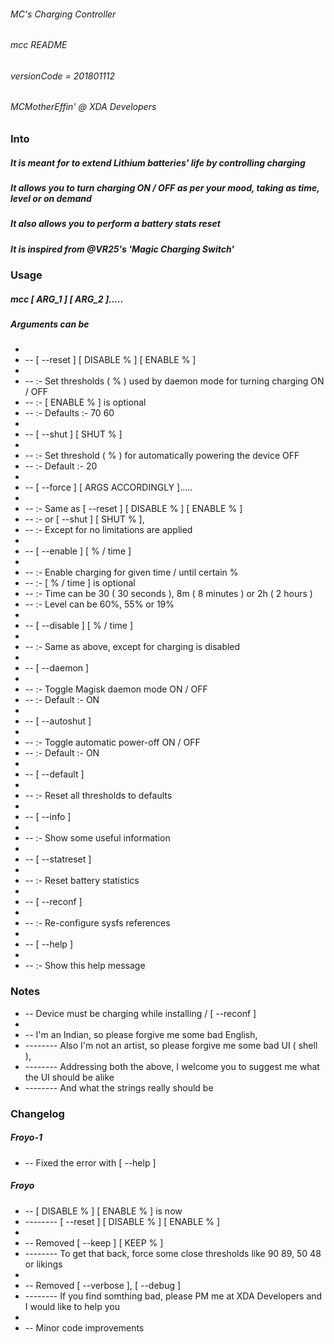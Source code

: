 ###### MC's Charging Controller
###### mcc README
###### versionCode = 201801112
###### MCMotherEffin' @ XDA Developers

### Into

##### It is meant for to extend Lithium batteries' life by controlling charging

##### It allows you to turn charging ON / OFF as per your mood, taking as time, level or on demand

##### It also allows you to perform a battery stats reset

##### It is inspired from @VR25's 'Magic Charging Switch'

### Usage

##### mcc [ ARG_1 ] [ ARG_2 ].....

##### Arguments can be
*
*  --       [ --reset ] [ DISABLE % ] [ ENABLE % ]
*
*  --           :- Set thresholds ( % ) used by daemon mode for turning charging ON / OFF
*  --           :- [ ENABLE % ] is optional
*  --           :-   Defaults :- 70 60
*
*  --       [ --shut ] [ SHUT % ]
*
*  --           :- Set threshold ( % ) for automatically powering the device OFF
*  --           :-   Default  :- 20
*
*  --       [ --force ] [ ARGS ACCORDINGLY ].....
*
*  --           :- Same as [ --reset ] [ DISABLE % ] [ ENABLE % ]
*  --           :-      or [ --shut ] [ SHUT % ],
*  --           :-      Except for no limitations are applied
*
*  --       [ --enable ] [ % / time ]
*
*  --           :- Enable charging for given time / until certain % 
*  --           :- [ % / time ] is optional
*  --           :-   Time can be 30 ( 30 seconds ), 8m ( 8 minutes ) or 2h ( 2 hours )
*  --           :-   Level can be 60%, 55% or 19%
*
*  --       [ --disable ] [ % / time ]
*
*  --           :- Same as above, except for charging is disabled
*
*  --       [ --daemon ]
*
*  --           :- Toggle Magisk daemon mode ON / OFF
*  --           :-   Default  :- ON
*
*  --       [ --autoshut ]
*
*  --           :- Toggle automatic power-off ON / OFF
*  --           :-   Default  :- ON
*
*  --       [ --default ]
*
*  --           :- Reset all thresholds to defaults
*
*  --       [ --info ]
*
*  --           :- Show some useful information
*
*  --       [ --statreset ]
*
*  --           :- Reset battery statistics
*
*  --       [ --reconf ]
*
*  --           :- Re-configure sysfs references
*
*  --       [ --help ]
*
*  --           :- Show this help message

### Notes

*  --  Device must be charging while installing / [ --reconf ]
*
*  --  I'm an Indian, so please forgive me some bad English,
*  --------  Also I'm not an artist, so please forgive me some bad UI ( shell ),
*  --------  Addressing both the above, I welcome you to suggest me what the UI should be alike
*  --------  And what the strings really should be

### Changelog

##### Froyo-1

*  --  Fixed the error with [ --help ]

##### Froyo

*  --  [ DISABLE % ] [ ENABLE % ] is now
*  --------  [ --reset ] [ DISABLE % ] [ ENABLE % ]
*
*  --  Removed [ --keep ] [ KEEP % ]
*  --------  To get that back, force some close thresholds like 90 89, 50 48 or likings
*
*  --  Removed [ --verbose ], [ --debug ]
*  --------  If you find somthing bad, please PM me at XDA Developers and I would like to help you
*
*  --  Minor code improvements
